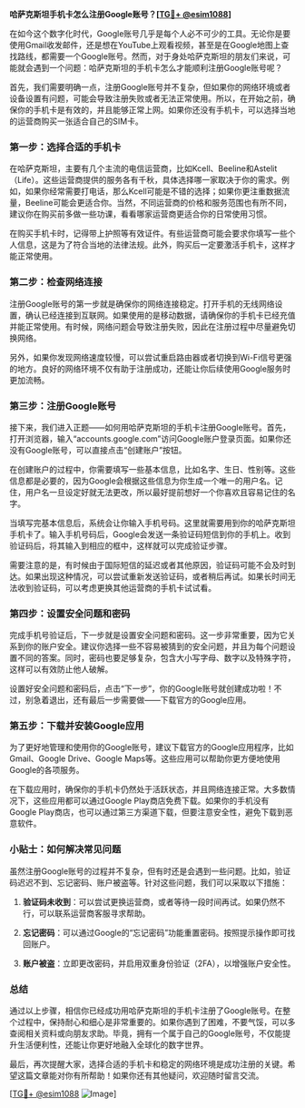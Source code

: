 **哈萨克斯坦手机卡怎么注册Google账号？[[TG💪+ @esim1088](https://t.me/s/esim1088)]**

在如今这个数字化时代，Google账号几乎是每个人必不可少的工具。无论你是要使用Gmail收发邮件，还是想在YouTube上观看视频，甚至是在Google地图上查找路线，都需要一个Google账号。然而，对于身处哈萨克斯坦的朋友们来说，可能就会遇到一个问题：哈萨克斯坦的手机卡怎么才能顺利注册Google账号呢？

首先，我们需要明确一点，注册Google账号并不复杂，但如果你的网络环境或者设备设置有问题，可能会导致注册失败或者无法正常使用。所以，在开始之前，确保你的手机卡是有效的，并且能够正常上网。如果你还没有手机卡，可以选择当地的运营商购买一张适合自己的SIM卡。

### **第一步：选择合适的手机卡**

在哈萨克斯坦，主要有几个主流的电信运营商，比如Kcell、Beeline和Astelit（Life）。这些运营商提供的服务各有千秋，具体选择哪一家取决于你的需求。例如，如果你经常需要打电话，那么Kcell可能是不错的选择；如果你更注重数据流量，Beeline可能会更适合你。当然，不同运营商的价格和服务范围也有所不同，建议你在购买前多做一些功课，看看哪家运营商更适合你的日常使用习惯。

在购买手机卡时，记得带上护照等有效证件。有些运营商可能会要求你填写一些个人信息，这是为了符合当地的法律法规。此外，购买后一定要激活手机卡，这样才能正常使用。

### **第二步：检查网络连接**

注册Google账号的第一步就是确保你的网络连接稳定。打开手机的无线网络设置，确认已经连接到互联网。如果使用的是移动数据，请确保你的手机卡已经充值并能正常使用。有时候，网络问题会导致注册失败，因此在注册过程中尽量避免切换网络。

另外，如果你发现网络速度较慢，可以尝试重启路由器或者切换到Wi-Fi信号更强的地方。良好的网络环境不仅有助于注册成功，还能让你后续使用Google服务时更加流畅。

### **第三步：注册Google账号**

接下来，我们进入正题——如何用哈萨克斯坦的手机卡注册Google账号。首先，打开浏览器，输入“accounts.google.com”访问Google账户登录页面。如果你还没有Google账号，可以直接点击“创建账户”按钮。

在创建账户的过程中，你需要填写一些基本信息，比如名字、生日、性别等。这些信息都是必要的，因为Google会根据这些信息为你生成一个唯一的用户名。记住，用户名一旦设定好就无法更改，所以最好提前想好一个你喜欢且容易记住的名字。

当填写完基本信息后，系统会让你输入手机号码。这里就需要用到你的哈萨克斯坦手机卡了。输入手机号码后，Google会发送一条验证码短信到你的手机上。收到验证码后，将其输入到相应的框中，这样就可以完成验证步骤。

需要注意的是，有时候由于国际短信的延迟或者其他原因，验证码可能不会及时到达。如果出现这种情况，可以尝试重新发送验证码，或者稍后再试。如果长时间无法收到验证码，可以考虑更换其他运营商的手机卡试试看。

### **第四步：设置安全问题和密码**

完成手机号验证后，下一步就是设置安全问题和密码。这一步非常重要，因为它关系到你的账户安全。建议你选择一些不容易被猜到的安全问题，并且为每个问题设置不同的答案。同时，密码也要足够复杂，包含大小写字母、数字以及特殊字符，这样可以有效防止他人破解。

设置好安全问题和密码后，点击“下一步”，你的Google账号就创建成功啦！不过，别急着退出，还有最后一步需要做——下载官方的Google应用。

### **第五步：下载并安装Google应用**

为了更好地管理和使用你的Google账号，建议下载官方的Google应用程序，比如Gmail、Google Drive、Google Maps等。这些应用可以帮助你更方便地使用Google的各项服务。

在下载应用时，确保你的手机卡仍然处于活跃状态，并且网络连接正常。大多数情况下，这些应用都可以通过Google Play商店免费下载。如果你的手机没有Google Play商店，也可以通过第三方渠道下载，但要注意安全性，避免下载到恶意软件。

### **小贴士：如何解决常见问题**

虽然注册Google账号的过程并不复杂，但有时还是会遇到一些问题。比如，验证码迟迟不到、忘记密码、账户被盗等。针对这些问题，我们可以采取以下措施：

1. **验证码未收到**：可以尝试更换运营商，或者等待一段时间再试。如果仍然不行，可以联系运营商客服寻求帮助。
   
2. **忘记密码**：可以通过Google的“忘记密码”功能重置密码。按照提示操作即可找回账户。

3. **账户被盗**：立即更改密码，并启用双重身份验证（2FA），以增强账户安全性。

### **总结**

通过以上步骤，相信你已经成功用哈萨克斯坦的手机卡注册了Google账号。在整个过程中，保持耐心和细心是非常重要的。如果你遇到了困难，不要气馁，可以多查阅相关资料或向朋友求助。毕竟，拥有一个属于自己的Google账号，不仅能提升生活便利性，还能让你更好地融入全球化的数字世界。

最后，再次提醒大家，选择合适的手机卡和稳定的网络环境是成功注册的关键。希望这篇文章能对你有所帮助！如果你还有其他疑问，欢迎随时留言交流。

[[TG💪+ @esim1088](https://t.me/s/esim1088) ![Image](https://i.postimg.cc/4NQfJmqS/Snipaste-2025-05-13-00-14-12.png)]
